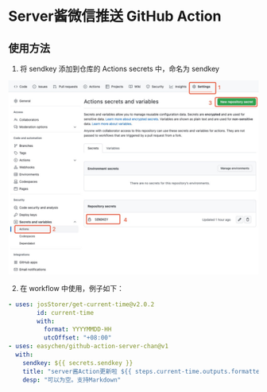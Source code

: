 # Server酱微信推送 GitHub Action



## 使用方法

1. 将 sendkey 添加到仓库的 Actions secrets 中，命名为 sendkey 

![](images/20230204173837.png)  

2. 在 workflow 中使用，例子如下：

```yml
- uses: josStorer/get-current-time@v2.0.2
        id: current-time
        with:
          format: YYYYMMDD-HH
          utcOffset: "+08:00"
- uses: easychen/github-action-server-chan@v1
  with:
    sendkey: ${{ secrets.sendkey }}
    title: "server酱Action更新啦 ${{ steps.current-time.outputs.formattedTime }}"
    desp: "可以为空。支持Markdown"
```